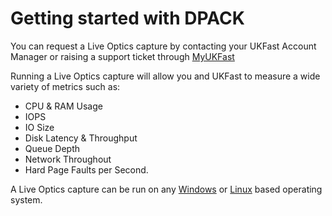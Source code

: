 # Getting started with DPACK

You can request a Live Optics capture by contacting your UKFast Account Manager or raising a support ticket through [MyUKFast](https://my.ukfast.co.uk/pss/add.php)

Running a Live Optics capture will allow you and UKFast to measure a wide variety of metrics such as:

* CPU & RAM Usage
* IOPS
* IO Size
* Disk Latency & Throughput
* Queue Depth
* Network Throughout
* Hard Page Faults per Second.

A Live Optics capture can be run on any [Windows](/monitoring/dpack/windows.html) or [Linux](/monitoring/dpack/linux.html) based operating system.

